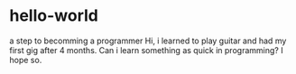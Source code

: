 # hello-world
a step to becomming a programmer
Hi, i learned to play guitar and had my first gig after 4 months. Can i learn something as quick in programming? I hope so.
